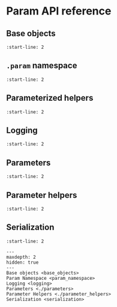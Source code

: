 # Param API reference

## Base objects

```{include} base_objects.md
:start-line: 2
```

## `.param` namespace

```{include} param_namespace.md
:start-line: 2
```

## Parameterized helpers

```{include} parameterized_helpers.md
:start-line: 2
```

## Logging

```{include} logging.md
:start-line: 2
```

## Parameters

```{include} parameters.md
:start-line: 2
```

## Parameter helpers

```{include} parameter_helpers.md
:start-line: 2
```

## Serialization

```{include} serialization.md
:start-line: 2
```  

```{toctree}
---
maxdepth: 2
hidden: true
---
Base objects <base_objects>
Param Namespace <param_namespace>
Logging <logging>
Parameters <./parameters>
Parameter Helpers <./parameter_helpers>
Serialization <serialization>
```
